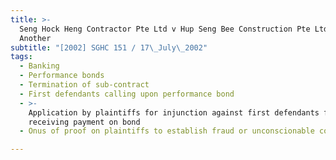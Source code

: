 ```yaml
---
title: >-
  Seng Hock Heng Contractor Pte Ltd v Hup Seng Bee Construction Pte Ltd and
  Another
subtitle: "[2002] SGHC 151 / 17\_July\_2002"
tags:
  - Banking
  - Performance bonds
  - Termination of sub-contract
  - First defendants calling upon performance bond
  - >-
    Application by plaintiffs for injunction against first defendants from
    receiving payment on bond
  - Onus of proof on plaintiffs to establish fraud or unconscionable conduct

---
```


